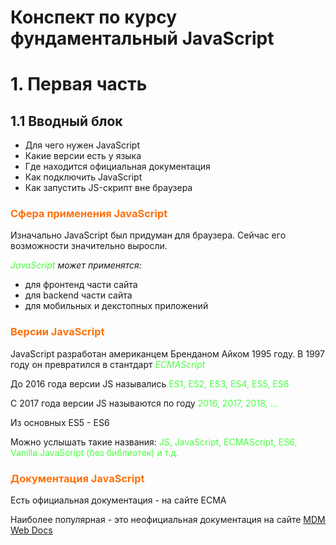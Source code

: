 # Конспект по курсу фундаментальный JavaScript

# 1. Первая часть

## __1.1  Вводный блок__

- Для чего нужен JavaScript
- Какие версии есть у языка
- Где находится официальная документация
- Как подключить JavaScript
- Как запустить JS-скрипт вне браузера


### <span style='color: #ff710a;'>  Сфера применения JavaScript 

Изначально JavaScript был придуман для браузера. Сейчас его возможности значительно выросли.

<span style='color: #47ff40;'> _JavaScript </span> может применятся:_
- для фронтенд части сайта
- для backend части сайта
- для мобильных и декстопных приложений

###  <span style='color: #ff710a;'> Версии JavaScript

JavaScript разработан американцем Бренданом Айком 1995 году. В 1997 году он превратился в стантдарт <span style='color: #47ff40;'> _ECMAScript_ </span>

До 2016 года версии JS назывались <span style='color: #47ff40;'>ES1, ES2, ES3, ES4, ES5, ES6 

C 2017 года версии JS называются по году  <span style='color: #47ff40;'> 2016, 2017, 2018, ...

Из основных ES5 - ES6

Можно услышать такие названия:<span style='color: #47ff40;'> JS, JavaScript, ECMAScript, ES6, Vanilla JavaScript (без библиотек) и т.д. 

###  <span style='color: #ff710a;'> Документация JavaScript

Есть официальная документация - на сайте  ECMA 

Наиболее популярная - это неофициальная документация на сайте [MDM Web Docs](https://developer.mozilla.org/ru/docs/Web/JavaScript)

